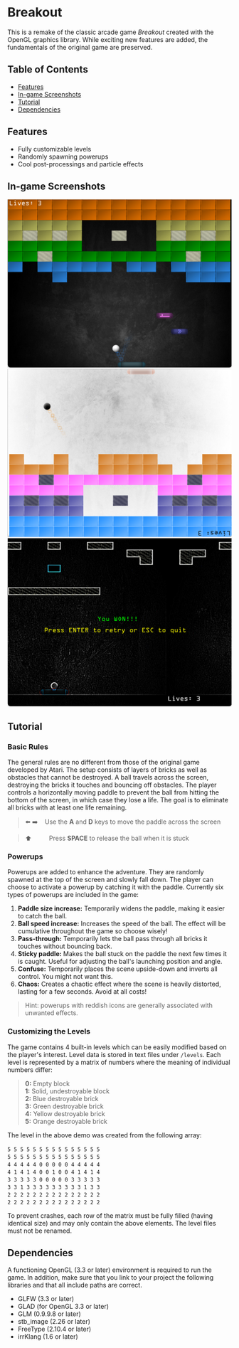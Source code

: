 # Breakout
This is a remake of the classic arcade game _Breakout_ created with the OpenGL graphics library. While exciting new features are added, the fundamentals of the original game are preserved.

## Table of Contents
- [Features](#features)
- [In-game Screenshots](#in-game-screenshots)
- [Tutorial](#tutorial)
- [Dependencies](#dependencies)

## Features
- Fully customizable levels
- Randomly spawning powerups
- Cool post-processings and particle effects

## In-game Screenshots
![In game][in_game]
![Confuse effect][confuse_effect]
![Winning][winning]

## Tutorial
### Basic Rules
The general rules are no different from those of the original game developed by Atari. The setup consists of layers of bricks as well as obstacles that cannot be destroyed. A ball travels across the screen, destroying the bricks it touches and bouncing off obstacles. The player controls a horizontally moving paddle to prevent the ball from hitting the bottom of the screen, in which case they lose a life. The goal is to eliminate all bricks with at least one life remaining.

> ⬅️ ➡️    Use the **A** and **D** keys to move the paddle across the screen

> ⬆️          Press **SPACE** to release the ball when it is stuck

### Powerups
Powerups are added to enhance the adventure. They are randomly spawned at the top of the screen and slowly fall down. The player can choose to activate a powerup by catching it with the paddle. Currently six types of powerups are included in the game:
1. **Paddle size increase:** Temporarily widens the paddle, making it easier to catch the ball.  
2. **Ball speed increase:** Increases the speed of the ball. The effect will be cumulative throughout the game so choose wisely!   
3. **Pass-through:** Temporarily lets the ball pass through all bricks it touches without bouncing back.
4. **Sticky paddle:** Makes the ball stuck on the paddle the next few times it is caught. Useful for adjusting the ball's launching position and angle.
5. **Confuse:** Temporarily places the scene upside-down and inverts all control. You might not want this.
6. **Chaos:** Creates a chaotic effect where the scene is heavily distorted, lasting for a few seconds. Avoid at all costs!
> Hint: powerups with reddish icons are generally associated with unwanted effects.

### Customizing the Levels
The game contains 4 built-in levels which can be easily modified based on the player's interest. Level data is stored in text files under `/levels`. Each level is represented by a matrix of numbers where the meaning of individual numbers differ:

> **0:** Empty block  
> **1:** Solid, undestroyable block  
> **2:** Blue destroyable brick  
> **3:** Green destroyable brick  
> **4:** Yellow destroyable brick  
> **5:** Orange destroyable brick

The level in the above demo was created from the following array:

`5 5 5 5 5 5 5 5 5 5 5 5 5 5 5`  
`5 5 5 5 5 5 5 5 5 5 5 5 5 5 5`  
`4 4 4 4 4 0 0 0 0 0 4 4 4 4 4`  
`4 1 4 1 4 0 0 1 0 0 4 1 4 1 4`   
`3 3 3 3 3 0 0 0 0 0 3 3 3 3 3`  
`3 3 1 3 3 3 3 3 3 3 3 3 1 3 3`  
`2 2 2 2 2 2 2 2 2 2 2 2 2 2 2`  
`2 2 2 2 2 2 2 2 2 2 2 2 2 2 2`  

To prevent crashes, each row of the matrix must be fully filled (having identical size) and may only contain the above elements. The level files must not be renamed.

## Dependencies
A functioning OpenGL (3.3 or later) environment is required to run the game. In addition, make sure that you link to your project the following libraries and that all include paths are correct.
- GLFW (3.3 or later)
- GLAD (for OpenGL 3.3 or later)
- GLM (0.9.9.8 or later)
- stb_image (2.26 or later)
- FreeType (2.10.4 or later)
- irrKlang (1.6 or later)

[in_game]: /screenshots/in_game.png
[confuse_effect]: /screenshots/confuse_effect.png
[winning]: /screenshots/winning.png
